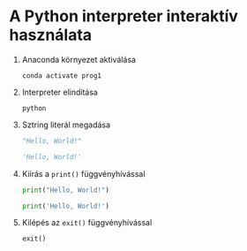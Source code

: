 # A Python interpreter interaktív használata

1. Anaconda környezet aktiválása

    ```
    conda activate prog1
    ```

2. Interpreter elindítása

    ```
    python
    ```

3. Sztring literál megadása

    ```python
    "Hello, World!"
    ```

    ```python
    'Hello, World!'
    ```

4. Kiírás a `print()` függvényhívással

    ```python
    print("Hello, World!")
    ```

    ```python
    print('Hello, World!')
    ```

5. Kilépés az `exit()` függvényhívással

    ```python
    exit()
    ```